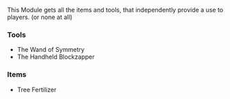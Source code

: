 This Module gets all the items and tools, that independently provide a use to players. (or none at all)

### Tools
* The Wand of Symmetry
* The Handheld Blockzapper

### Items
* Tree Fertilizer